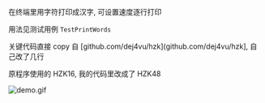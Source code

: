 在终端里用字符打印成汉字, 可设置速度逐行打印

用法见测试用例 `TestPrintWords`

关键代码直接 copy 自 [github.com/dej4vu/hzk](github.com/dej4vu/hzk], 自己改了几行

原程序使用的 HZK16, 我的代码里改成了 HZK48

![demo.gif](https://github.com/hmli/terminal_words/raw/master/demo.gif)